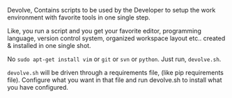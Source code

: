 Devolve, Contains scripts to be used by the Developer to setup the work 
environment with favorite tools in one single step.

Like, you run a script and you get your favorite editor, programming
language, version control system, organized workspace layout etc..
created & installed in one single shot.

No `sudo apt-get install vim` or `git` or `svn` or `python`.
Just run, `devolve.sh`.

`devolve.sh` will be driven through a requirements file,
(like pip requirements file). Configure what you want in that file and
run devolve.sh to install what you have configured.
